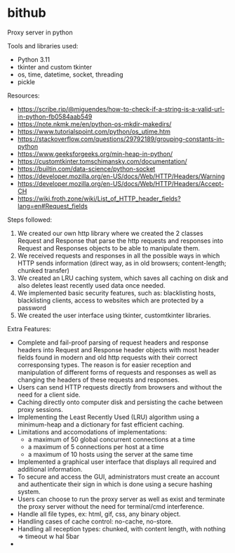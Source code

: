 # bithub
Proxy server in python

Tools and libraries used:
- Python 3.11
- tkinter and custom tkinter
- os, time, datetime, socket, threading
- pickle

Resources:
- https://scribe.rip/@miguendes/how-to-check-if-a-string-is-a-valid-url-in-python-fb0584aab549
- https://note.nkmk.me/en/python-os-mkdir-makedirs/
- https://www.tutorialspoint.com/python/os_utime.htm
- https://stackoverflow.com/questions/29792189/grouping-constants-in-python
- https://www.geeksforgeeks.org/min-heap-in-python/
- https://customtkinter.tomschimansky.com/documentation/
- https://builtin.com/data-science/python-socket
- https://developer.mozilla.org/en-US/docs/Web/HTTP/Headers/Warning
- https://developer.mozilla.org/en-US/docs/Web/HTTP/Headers/Accept-CH
- https://wiki.froth.zone/wiki/List_of_HTTP_header_fields?lang=en#Request_fields

Steps followed:
1) We created our own http library where we created the 2 classes Request and Response that parse the http requests and responses into Request and Responses objects to be able to manipulate them.
2) We received requests and responses in all the possible ways in which HTTP sends information (direct way, as in old browsers; content-length; chunked transfer)
3) We created an LRU caching system, which saves all caching on disk and also deletes least recently used data once needed.
4) We implemented basic security features, such as: blacklisting hosts, blacklisting clients, access to websites which are protected by a password
5) We created the user interface using tkinter, customtkinter libraries.

Extra Features:
- Complete and fail-proof parsing of request headers and response headers into Request and Response header objects with most header fields found in modern and old http requests with their correct corresponsing types. The reason is for easier reception and manipulation of different forms of requests and responses as well as changing the headers of these requests and responses.
- Users can send HTTP requests directly from browsers and without the need for a client side.
- Caching directly onto computer disk and persisting the cache between proxy sessions.
- Implementing the Least Recently Used (LRU) algorithm using a minimum-heap and a dictionary for fast efficient caching.
- Limitations and accomodations of implementations:
  - a maximum of 50 global concurrent connections at a time 
  - a maximum of 5 connections per host at a time
  - a maximum of 10 hosts using the server at the same time
- Implemented a graphical user interface that displays all required and additional information.
- To secure and access the GUI, administrators must create an account and authenticate their sign in which is done using a secure hashing system.
- Users can choose to run the proxy server as well as exist and terminate the proxy server without the need for terminal/cmd interference.
- Handle all file types, ex: html, gif, css, any binary object.
- Handling cases of cache control: no-cache, no-store.
- Handling all reception types: chunked, with content length, with nothing => timeout w hal 5bar
- 